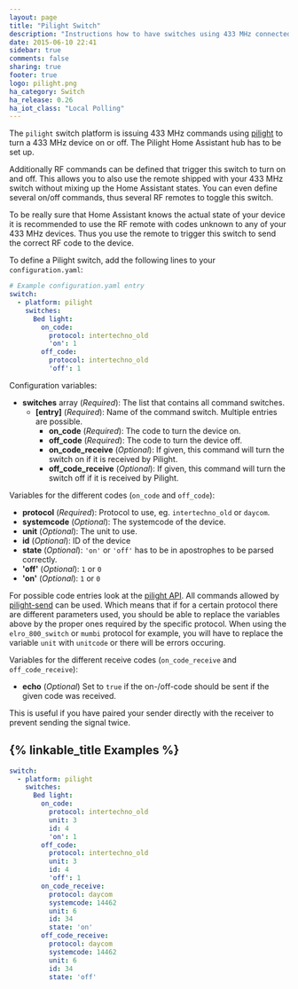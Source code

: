 ```yaml
---
layout: page
title: "Pilight Switch"
description: "Instructions how to have switches using 433 MHz connected to a computer running pilight."
date: 2015-06-10 22:41
sidebar: true
comments: false
sharing: true
footer: true
logo: pilight.png
ha_category: Switch
ha_release: 0.26
ha_iot_class: "Local Polling"
---
```



The `pilight` switch platform is issuing 433 MHz commands using [pilight](https://www.pilight.org/) to turn a 433 MHz device on or off. The Pilight Home Assistant hub has to be set up.

Additionally RF commands can be defined that trigger this switch to turn on and off. This allows you to also use the remote shipped with your 433 MHz switch without mixing up the Home Assistant states. You can even define several on/off commands, thus several RF remotes to toggle this switch.

To be really sure that Home Assistant knows the actual state of your device it is recommended to use the RF remote with codes unknown to any of your 433 MHz devices. Thus you use the remote to trigger this switch to send the correct RF code to the device.

To define a Pilight switch, add the following lines to your `configuration.yaml`:

```yaml
# Example configuration.yaml entry
switch:
  - platform: pilight
    switches:
      Bed light:
        on_code:
          protocol: intertechno_old
          'on': 1
        off_code:
          protocol: intertechno_old
          'off': 1
```

Configuration variables:

- **switches** array (*Required*): The list that contains all command switches.
  - **[entry]** (*Required*): Name of the command switch. Multiple entries are possible.
    - **on_code** (*Required*): The code to turn the device on.
    - **off_code** (*Required*): The code to turn the device off.
    - **on_code_receive** (*Optional*): If given, this command will turn the switch on if it is received by Pilight.
    - **off_code_receive** (*Optional*): If given, this command will turn the switch off if it is received by Pilight.

Variables for the different codes (`on_code` and `off_code`):

- **protocol** (*Required*): Protocol to use, eg. `intertechno_old` or `daycom`.
- **systemcode** (*Optional*): The systemcode of the device.
- **unit** (*Optional*): The unit to use.
- **id** (*Optional*): ID of the device
- **state** (*Optional*): `'on'` or `'off'` has to be in apostrophes to be parsed correctly.
- **'off'** (*Optional*): `1` or `0`
- **'on'** (*Optional*): `1` or `0`

For possible code entries look at the [pilight API](https://www.pilight.org/development/api/). All commands allowed by [pilight-send](https://wiki.pilight.org/doku.php/psend) can be used. Which means that if for a certain protocol there are different parameters used, you should be able to replace the variables above by the proper ones required by the specific protocol. When using the `elro_800_switch` or `mumbi` protocol for example, you will have to replace the variable `unit` with `unitcode` or there will be errors occuring.

Variables for the different receive codes (`on_code_receive` and `off_code_receive`):

- **echo** (*Optional*) Set to `true` if the on-/off-code should be sent if the given code was received.

This is useful if you have paired your sender directly with the receiver to prevent sending the signal twice.

## {% linkable_title Examples %}

```yaml
switch:
  - platform: pilight
    switches:
      Bed light:
        on_code:
          protocol: intertechno_old
          unit: 3
          id: 4
          'on': 1
        off_code:
          protocol: intertechno_old
          unit: 3
          id: 4
          'off': 1
        on_code_receive:
          protocol: daycom
          systemcode: 14462
          unit: 6
          id: 34
          state: 'on'
        off_code_receive:
          protocol: daycom
          systemcode: 14462
          unit: 6
          id: 34
          state: 'off'
```
